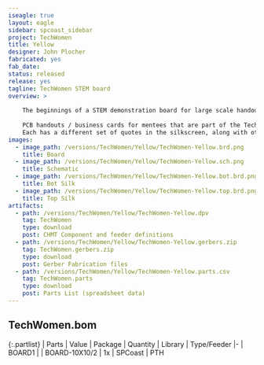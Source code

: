 ```yaml
---
iseagle: true
layout: eagle
sidebar: spcoast_sidebar
project: TechWomen
title: Yellow
designer: John Plocher
fabricated: yes
fab_date: 
status: released
release: yes
tagline: TechWomen STEM board
overview: >
    
    The beginnings of a STEM demonstration board for large scale handout by the various delegations
    
    PCB handouts / business cards for mentees that are part of the TechWomen program.
    Each has a different set of quotes in the silkscreen, along with other messages "hidden" in the copper layers.
images:
  - image_path: /versions/TechWomen/Yellow/TechWomen-Yellow.brd.png
    title: Board
  - image_path: /versions/TechWomen/Yellow/TechWomen-Yellow.sch.png
    title: Schematic
  - image_path: /versions/TechWomen/Yellow/TechWomen-Yellow.bot.brd.png
    title: Bot Silk
  - image_path: /versions/TechWomen/Yellow/TechWomen-Yellow.top.brd.png
    title: Top Silk
artifacts:
  - path: /versions/TechWomen/Yellow/TechWomen-Yellow.dpv
    tag: TechWomen
    type: download
    post: CHMT Component and feeder definitions
  - path: /versions/TechWomen/Yellow/TechWomen-Yellow.gerbers.zip
    tag: TechWomen.gerbers.zip
    type: download
    post: Gerber Fabrication files
  - path: /versions/TechWomen/Yellow/TechWomen-Yellow.parts.csv
    tag: TechWomen.parts
    type: download
    post: Parts List (spreadsheet data)
---
```


## TechWomen.bom

{:.partlist}
| Parts | Value | Package | Quantity | Library | Type/Feeder
|-
| BOARD1 |  | BOARD-10X10/2 | 1x | SPCoast | PTH
